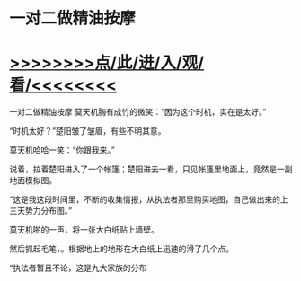 # 一对二做精油按摩

# <a href="https://https://github.com/kiuhd/dfrw/issues/1">>>>>>>>>点/此/进/入/观/看/<<<<<<<<</a>

一对二做精油按摩
莫天机胸有成竹的微笑：“因为这个时机，实在是太好。”

“时机太好？”楚阳皱了皱眉，有些不明其意。

莫天机哈哈一笑：“你跟我来。”

说着，拉着楚阳进入了一个帐篷；楚阳进去一看，只见帐篷里地面上，竟然是一副地面模拟图。

“这是我这段时间里，不断的收集情报，从执法者那里购买地图，自己做出来的上三天势力分布图。”

莫天机啪的一声，将一张大白纸贴上墙壁。

然后抓起毛笔，。根据地上的地形在大白纸上迅速的滑了几个点。

“执法者暂且不论，这是九大家族的分布
